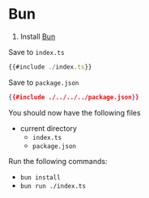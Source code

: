 # Bun

1. Install [Bun](https://bun.sh/docs/installation)

Save to `index.ts`

```ts
{{#include ./index.ts}}
```

Save to `package.json`

```json
{{#include ./../../../package.json}}
```

You should now have the following files

- current directory
  - `index.ts`
  - `package.json`

Run the following commands:

- `bun install`
- `bun run ./index.ts`
